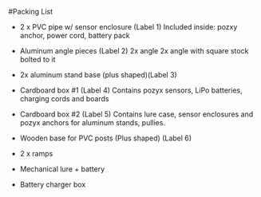 #Packing List

* 2 x PVC pipe w/ sensor enclosure (Label 1)
    Included inside: pozxy anchor, power cord, battery pack

* Aluminum angle pieces (Label 2)
   2x angle 
   2x angle with square stock bolted to it

* 2x aluminum stand base (plus shaped)(Label 3)

* Cardboard box #1 (Label 4)
	Contains pozyx sensors, LiPo batteries, charging cords and boards

* Cardboard box #2 (Label 5)
	Contains lure case, sensor enclosures and pozyx anchors for aluminum stands, pullies.

* Wooden base for PVC posts (Plus shaped) (Label 6)

* 2 x ramps
* Mechanical lure + battery
* Battery charger box